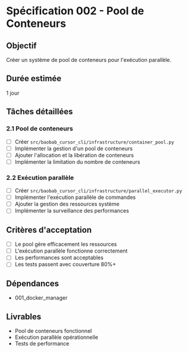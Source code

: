 # Spécification 002 - Pool de Conteneurs

## Objectif
Créer un système de pool de conteneurs pour l'exécution parallèle.

## Durée estimée
1 jour

## Tâches détaillées

### 2.1 Pool de conteneurs
- [ ] Créer `src/baobab_cursor_cli/infrastructure/container_pool.py`
- [ ] Implémenter la gestion d'un pool de conteneurs
- [ ] Ajouter l'allocation et la libération de conteneurs
- [ ] Implémenter la limitation du nombre de conteneurs

### 2.2 Exécution parallèle
- [ ] Créer `src/baobab_cursor_cli/infrastructure/parallel_executor.py`
- [ ] Implémenter l'exécution parallèle de commandes
- [ ] Ajouter la gestion des ressources système
- [ ] Implémenter la surveillance des performances

## Critères d'acceptation
- [ ] Le pool gère efficacement les ressources
- [ ] L'exécution parallèle fonctionne correctement
- [ ] Les performances sont acceptables
- [ ] Les tests passent avec couverture 80%+

## Dépendances
- 001_docker_manager

## Livrables
- Pool de conteneurs fonctionnel
- Exécution parallèle opérationnelle
- Tests de performance
